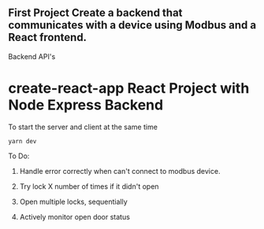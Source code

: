 ## First Project Create a backend that communicates with a device using Modbus and a React frontend.

Backend API's

# create-react-app React Project with Node Express Backend

To start the server and client at the same time

```
yarn dev
```

To Do:

1. Handle error correctly when can't connect to modbus device.

2. Try lock X number of times if it didn't open

3. Open multiple locks, sequentially

4. Actively monitor open door status
